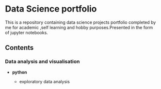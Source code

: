 # Data Science portfolio
This is a repository containing data science projects portfolio completed by me for academic ,self learning and hobby purposes.Presented in the form of jupyter notebooks.
## Contents

### Data analysis and visualisation
  - **python**

    - exploratory data analysis
   

